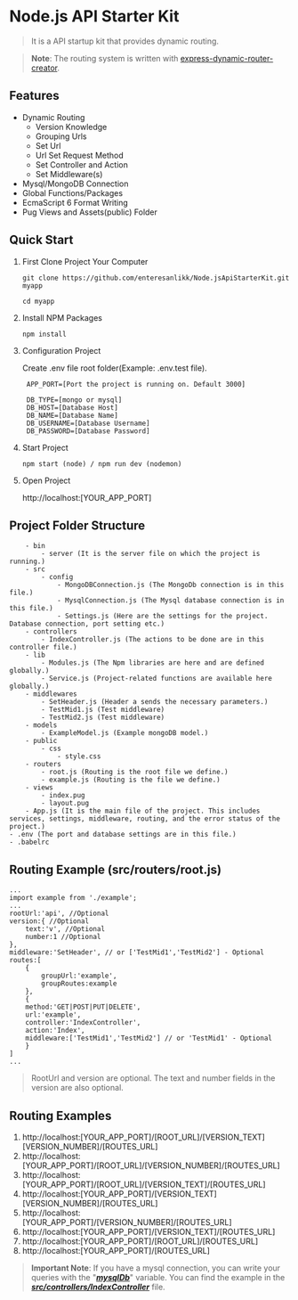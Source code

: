 
# **Node.js API Starter Kit**

> It is a API startup kit that provides dynamic routing.

> **Note**: The routing system is written with [express-dynamic-router-creator](https://github.com/enteresanlikk/express-dynamic-router-creator).

## **Features**

- Dynamic Routing
	- Version Knowledge
	- Grouping Urls
	- Set Url
	- Url Set Request Method
	- Set Controller and Action
	- Set Middleware(s)
- Mysql/MongoDB Connection
- Global Functions/Packages
- EcmaScript 6 Format Writing
- Pug Views and Assets(public) Folder

## **Quick Start**

1. First Clone Project Your Computer

	`git clone https://github.com/enteresanlikk/Node.jsApiStarterKit.git myapp`

    `cd myapp`

2. Install NPM Packages

	`npm install`

3. Configuration Project

	Create .env file root folder(Example: .env.test file).
	
	    APP_PORT=[Port the project is running on. Default 3000]

	    DB_TYPE=[mongo or mysql]
	    DB_HOST=[Database Host]
	    DB_NAME=[Database Name]
	    DB_USERNAME=[Database Username]
	    DB_PASSWORD=[Database Password]

4. Start Project
	
    `npm start (node) / npm run dev (nodemon)`

5. Open Project

	http://localhost:[YOUR_APP_PORT]

  

## **Project Folder Structure**

        - bin
            - server (It is the server file on which the project is running.)
        - src
            - config
                - MongoDBConnection.js (The MongoDb connection is in this file.)
                - MysqlConnection.js (The Mysql database connection is in this file.)
                - Settings.js (Here are the settings for the project. Database connection, port setting etc.)
        - controllers
            - IndexController.js (The actions to be done are in this controller file.)
        - lib
            - Modules.js (The Npm libraries are here and are defined globally.)
            - Service.js (Project-related functions are available here globally.)
        - middlewares
            - SetHeader.js (Header a sends the necessary parameters.)
            - TestMid1.js (Test middleware)
            - TestMid2.js (Test middleware)
        - models
            - ExampleModel.js (Example mongoDB model.)
        - public
            - css
                - style.css
        - routers
            - root.js (Routing is the root file we define.)
            - example.js (Routing is the file we define.)
        - views
            - index.pug
            - layout.pug
        - App.js (It is the main file of the project. This includes services, settings, middleware, routing, and the error status of the project.)
    - .env (The port and database settings are in this file.)
    - .babelrc  

## **Routing Example (src/routers/root.js)**

    ...
    import example from './example';
    ...
    rootUrl:'api', //Optional
    version:{ //Optional
        text:'v', //Optional
        number:1 //Optional
    },
    middleware:'SetHeader', // or ['TestMid1','TestMid2'] - Optional
    routes:[
        {
            groupUrl:'example',
            groupRoutes:example
        },
        {
        method:'GET|POST|PUT|DELETE',
        url:'example',
        controller:'IndexController',
        action:'Index',
        middleware:['TestMid1','TestMid2'] // or 'TestMid1' - Optional
        }
    ]
    ...

> RootUrl and version are optional. The text and number fields in the version are also optional.

## Routing Examples
1. http://localhost:[YOUR_APP_PORT]/[ROOT_URL]/[VERSION_TEXT][VERSION_NUMBER]/[ROUTES_URL]
2. http://localhost:[YOUR_APP_PORT]/[ROOT_URL]/[VERSION_NUMBER]/[ROUTES_URL]
2. http://localhost:[YOUR_APP_PORT]/[ROOT_URL]/[VERSION_TEXT]/[ROUTES_URL]
4. http://localhost:[YOUR_APP_PORT]/[VERSION_TEXT][VERSION_NUMBER]/[ROUTES_URL]
5. http://localhost:[YOUR_APP_PORT]/[VERSION_NUMBER]/[ROUTES_URL]
6. http://localhost:[YOUR_APP_PORT]/[VERSION_TEXT]/[ROUTES_URL]
7. http://localhost:[YOUR_APP_PORT]/[ROOT_URL]/[ROUTES_URL]
8. http://localhost:[YOUR_APP_PORT]/[ROUTES_URL]

> **Important Note**: If you have a mysql connection, you can write your queries with the "[***mysqlDb***](https://github.com/enteresanlikk/Node.jsApiStarterKit/blob/master/src/config/Settings.js#L24)" variable. You can find the example in the [***src/controllers/IndexController***](https://github.com/enteresanlikk/Node.jsApiStarterKit/blob/master/src/controllers/IndexController.js#L11) file.




